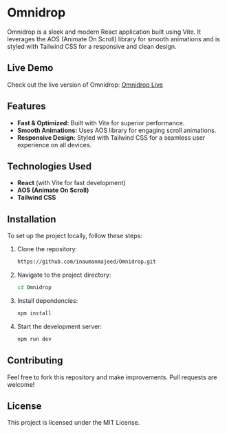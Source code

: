 # Omnidrop

Omnidrop is a sleek and modern React application built using Vite. It leverages the AOS (Animate On Scroll) library for smooth animations and is styled with Tailwind CSS for a responsive and clean design.

## Live Demo

Check out the live version of Omnidrop:
[Omnidrop Live](https://inaumanmajeed.github.io/Omnidrop/)

## Features

- **Fast & Optimized:** Built with Vite for superior performance.
- **Smooth Animations:** Uses AOS library for engaging scroll animations.
- **Responsive Design:** Styled with Tailwind CSS for a seamless user experience on all devices.

## Technologies Used

- **React** (with Vite for fast development)
- **AOS (Animate On Scroll)**
- **Tailwind CSS**

## Installation

To set up the project locally, follow these steps:

1. Clone the repository:
   ```sh
   https://github.com/inaumanmajeed/Omnidrop.git
   ```
2. Navigate to the project directory:
   ```sh
   cd Omnidrop
   ```
3. Install dependencies:
   ```sh
   npm install
   ```
4. Start the development server:
   ```sh
   npm run dev
   ```

## Contributing

Feel free to fork this repository and make improvements. Pull requests are welcome!

## License

This project is licensed under the MIT License.

